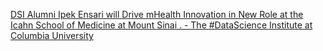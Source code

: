 [DSI Alumni Ipek Ensari will Drive mHealth Innovation in New Role at the Icahn School of Medicine at Mount Sinai . - The #DataScience Institute at Columbia University ](https://qi.tc/qi/7909)